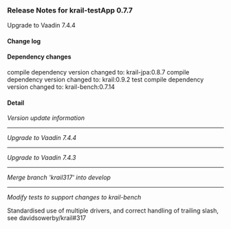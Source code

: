 ### Release Notes for krail-testApp 0.7.7

Upgrade to Vaadin 7.4.4

#### Change log



#### Dependency changes

   compile dependency version changed to: krail-jpa:0.8.7
   compile dependency version changed to: krail:0.9.2
   test compile dependency version changed to: krail-bench:0.7.14

#### Detail

*Version update information*


---
*Upgrade to Vaadin 7.4.4*


---
*Upgrade to Vaadin 7.4.3*



---
*Merge branch 'krail317' into develop*




---
*Modify tests to support changes to krail-bench*


Standardised use of multiple drivers, and correct handling of trailing slash, see davidsowerby/krail#317
